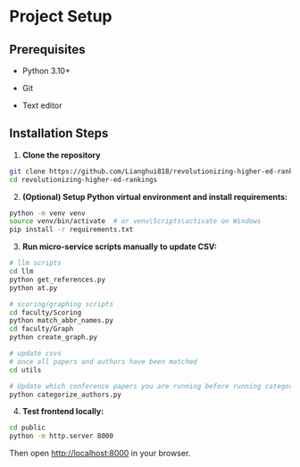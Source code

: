 # Project Setup

## Prerequisites

- Python 3.10+

- Git

- Text editor 


## Installation Steps


1. **Clone the repository**

```bash
git clone https://github.com/Lianghui818/revolutionizing-higher-ed-rankings.git
cd revolutionizing-higher-ed-rankings
```
2. **(Optional) Setup Python virtual environment and install requirements:**

```bash
python -m venv venv
source venv/bin/activate  # or venv\Scripts\activate on Windows
pip install -r requirements.txt
```
3. **Run micro-service scripts manually to update CSV:**
```bash
# llm scripts
cd llm
python get_references.py
python at.py

# scoring/graphing scripts
cd faculty/Scoring
python match_abbr_names.py
cd faculty/Graph
python create_graph.py

# update csvs
# once all papers and authors have been matched
cd utils

# Update which conference papers you are running before running categorize authors.
python categorize_authors.py
```
4. **Test frontend locally:**
```bash
cd public
python -m http.server 8000
```
Then open [http://localhost:8000](http://localhost:8000) in your browser.
